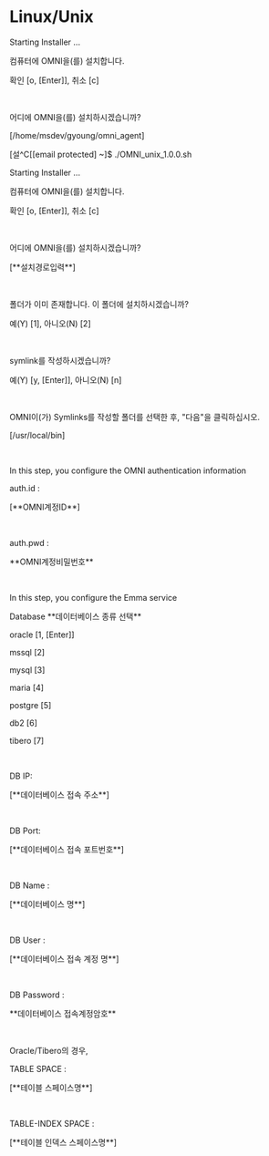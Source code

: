 # Linux/Unix

Starting Installer ...

컴퓨터에 OMNI을(를) 설치합니다.

확인 \[o, \[Enter]], 취소 \[c]

​

어디에 OMNI을(를) 설치하시겠습니까?

\[/home/msdev/gyoung/omni\_agent]

\[설^C\[\[email protected] \~]$ ./OMNI\_unix\_1.0.0.sh

Starting Installer ...

컴퓨터에 OMNI을(를) 설치합니다.

확인 \[o, \[Enter]], 취소 \[c]

​

어디에 OMNI을(를) 설치하시겠습니까?

\[\*\*설치경로입력\*\*]

​

폴더가 이미 존재합니다. 이 폴더에 설치하시겠습니까?

예(Y) \[1], 아니오(N) \[2]

​

symlink를 작성하시겠습니까?

예(Y) \[y, \[Enter]], 아니오(N) \[n]

​

OMNI이(가) Symlinks를 작성할 폴더를 선택한 후, "다음"을 클릭하십시오.

\[/usr/local/bin]

​

In this step, you configure the OMNI authentication information

auth.id :

\[\*\*OMNI계정ID\*\*]

​

auth.pwd :

\*\*OMNI계정비밀번호\*\*

​

In this step, you configure the Emma service

Database \*\*데이터베이스 종류 선택\*\*

oracle \[1, \[Enter]]

mssql \[2]

mysql \[3]

maria \[4]

postgre \[5]

db2 \[6]

tibero \[7]

​

DB IP:

\[\*\*데이터베이스 접속 주소\*\*]

​

DB Port:

\[\*\*데이터베이스 접속 포트번호\*\*]

​

DB Name :

\[\*\*데이터베이스 명\*\*]

​

DB User :

\[\*\*데이터베이스 접속 계정 명\*\*]

​

DB Password :

\*\*데이터베이스 접속계정암호\*\*

​

Oracle/Tibero의 경우,

TABLE SPACE :

\[\*\*테이블 스페이스명\*\*]

​

TABLE-INDEX SPACE :

\[\*\*테이블 인덱스 스페이스명\*\*]
